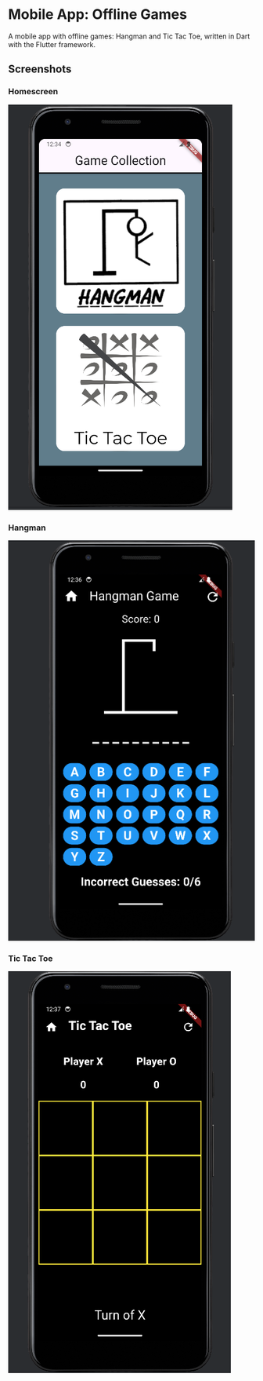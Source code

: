 # Mobile App: Offline Games

A mobile app with offline games: Hangman and Tic Tac Toe, written in Dart with the Flutter framework.

## Screenshots

### Homescreen
![Home Screen](assets/images/home_screen.png)

### Hangman
![Hangman Screenshot](assets/images/hangman.png)

### Tic Tac Toe
![Tic Tac Toe Screenshot](assets/images/tic_tac_toe.png)
